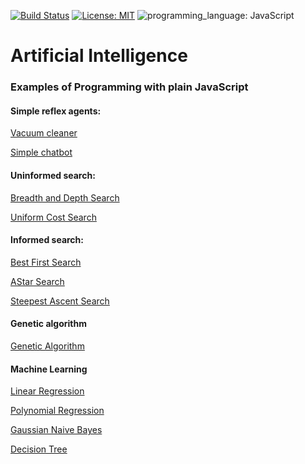 [![Build Status](https://img.shields.io/badge/build-passing-brightgreen)](https://github.com/ECYS-FIUSAC/fortranpeg/actions)
[![License: MIT](https://img.shields.io/badge/license-MIT-blue)](https://opensource.org/licenses/MIT)
![programming_language: JavaScript](https://img.shields.io/badge/programming_language-JavaScript-blue)

# Artificial Intelligence 

### Examples of Programming with plain JavaScript

#### Simple reflex agents:

[Vacuum cleaner](https://luisespino.github.io/artificial-intelligence-js/01-simple-reflex-agent/cleaner/)

[Simple chatbot](https://luisespino.github.io/artificial-intelligence-js/01-simple-reflex-agent/chatbot/)

#### Uninformed search:

[Breadth and Depth Search](https://luisespino.github.io/artificial-intelligence-js/02-uninformed-search/breadth-depth-search.html)

[Uniform Cost Search](https://luisespino.github.io/artificial-intelligence-js/03_uniform_cost.html)


#### Informed search:

[Best First Search](https://luisespino.github.io/artificial-intelligence-js/04_bestfirst.html)

[AStar Search](https://luisespino.github.io/artificial-intelligence-js/05_astar.html)

[Steepest Ascent Search](https://luisespino.github.io/artificial-intelligence-js/07_colinas.html)

#### Genetic algorithm

[Genetic Algorithm](https://luisespino.github.io/artificial-intelligence-js/06_ag.html)

#### Machine Learning

[Linear Regression](https://luisespino.github.io/artificial-intelligence-js/08-linear-regression.html)

[Polynomial Regression](https://luisespino.github.io/artificial-intelligence-js/09-polynomial-regression.html)

[Gaussian Naive Bayes](https://luisespino.github.io/artificial-intelligence-js/10-gaussian-nb.html)

[Decision Tree](https://luisespino.github.io/artificial-intelligence-js/11-decision-tree.html)